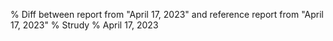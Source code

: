 % Diff between report from "April 17, 2023" and reference report from "April 17, 2023"
% Strudy
% April 17, 2023


